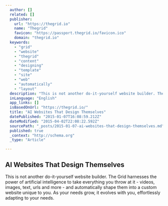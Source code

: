 ```yaml
---
  author: []
  related: []
  publisher: 
    url: "https://thegrid.io"
    name: "Thegrid"
    favicon: "https://passport.thegrid.io/favicon.ico"
    domain: "thegrid.io"
  keywords: 
    - "grid"
    - "website"
    - "thegrid"
    - "content"
    - "designing"
    - "template"
    - "site"
    - "web"
    - "automatically"
    - "layout"
  description: "This is not another do-it-yourself website builder. The Grid harnesses the power of artificial intelligence to take everything you throw at it - videos, images, text, urls and more - and automatically shape them into a custom website unique to you. As your needs grow, it evolves with you, effortlessly adapting to your needs."
  inLanguage: "English"
  app_links: []
  isBasedOnUrl: "https://thegrid.io/"
  title: "AI Websites That Design Themselves"
  datePublished: "2015-01-07T16:08:59.212Z"
  dateModified: "2015-04-02T22:08:22.592Z"
  sourcePath: "_posts/2015-01-07-ai-websites-that-design-themselves.md"
  published: true
  _context: "http://schema.org"
  _type: "Article"

---
```

<article style=""><h1>AI Websites That Design Themselves</h1><p>This is not another do-it-yourself website builder. The Grid harnesses the power of artificial intelligence to take everything you throw at it - videos, images, text, urls and more - and automatically shape them into a custom website unique to you. As your needs grow, it evolves with you, effortlessly adapting to your needs.</p></article>